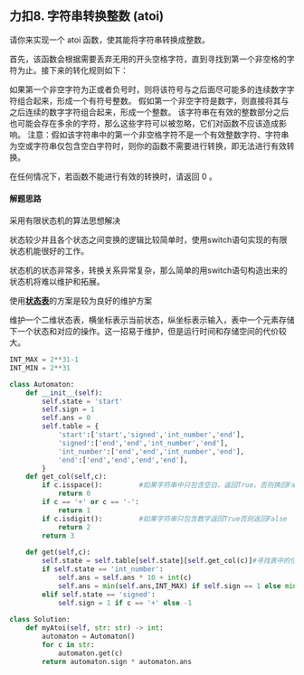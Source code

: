 ## 力扣8. 字符串转换整数 (atoi)

请你来实现一个 atoi 函数，使其能将字符串转换成整数。

首先，该函数会根据需要丢弃无用的开头空格字符，直到寻找到第一个非空格的字符为止。接下来的转化规则如下：

如果第一个非空字符为正或者负号时，则将该符号与之后面尽可能多的连续数字字符组合起来，形成一个有符号整数。
假如第一个非空字符是数字，则直接将其与之后连续的数字字符组合起来，形成一个整数。
该字符串在有效的整数部分之后也可能会存在多余的字符，那么这些字符可以被忽略，它们对函数不应该造成影响。
注意：假如该字符串中的第一个非空格字符不是一个有效整数字符、字符串为空或字符串仅包含空白字符时，则你的函数不需要进行转换，即无法进行有效转换。

在任何情况下，若函数不能进行有效的转换时，请返回 0 。

#### 解题思路

采用有限状态机的算法思想解决

状态较少并且各个状态之间变换的逻辑比较简单时，使用switch语句实现的有限状态机能很好的工作。

状态机的状态非常多，转换关系异常复杂，那么简单的用switch语句构造出来的状态机将难以维护和拓展。

使用<u>**状态表**</u>的方案是较为良好的维护方案

维护一个二维状态表，横坐标表示当前状态，纵坐标表示输入，表中一个元素存储下一个状态和对应的操作。这一招易于维护，但是运行时间和存储空间的代价较大。

```python
INT_MAX = 2**31-1
INT_MIN = 2**31

class Automaton:
    def __init__(self):
        self.state = 'start'
        self.sign = 1
        self.ans = 0
        self.table = {
            'start':['start','signed','int_number','end'],
            'signed':['end','end','int_number','end'],
            'int_number':['end','end','int_number','end'],
            'end':['end','end','end','end'],
        }
    def get_col(self,c):
        if c.isspace():			#如果字符串中只包含空白，返回True，否则换回False
            return 0
        if c == '+' or c == '-':
            return 1
        if c.isdigit():			#如果字符串只包含数字返回True否则返回False
            return 2
        return 3
    
    def get(self,c):
        self.state = self.table[self.state][self.get_col(c)]#寻找表中的位置
        if self.state == 'int_number':
            self.ans = self.ans * 10 + int(c)
            self.ans = min(self.ans,INT_MAX) if self.sign == 1 else min(self.ans,INT_MIN)
        elif self.state == 'signed':
            self.sign = 1 if c == '+' else -1
            
class Solution:
    def myAtoi(self, str: str) -> int:
        automaton = Automaton()
        for c in str:
            automaton.get(c)
        return automaton.sign * automaton.ans
```

